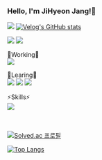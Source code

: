 ### Hello, I'm JiHyeon Jang!👋


 <a href="https://github.com/jihyeonjjang"><img src="https://hits.seeyoufarm.com/api/count/incr/badge.svg?url=https%3A%2F%2Fgithub.com%2Fseondal&count_bg=%23000000&title_bg=%23000000&icon=github.svg&icon_color=%23E7E7E7&title=GitHub&edge_flat=false)"/></a> [![Velog's GitHub stats](https://velog-readme-stats.vercel.app/api/badge?name=jihyeon)](https://velog.io/@jihyeon9975) 

<a href="https://jihyeonjjang.github.io/"><img src="https://img.shields.io/badge/GitHub Blog-181717?style=flat&logo=GitHub&logoColor=white"/></a>
<a href="https://solved.ac/whkakrkr"><img src="http://mazassumnida.wtf/api/mini/generate_badge?boj=jihyeon9975"/></a>

🔭Working🔭
<br/>
<a href="https://github.com/SONSU-2022"><img src="https://img.shields.io/badge/SONSU-lightgrey?style=flat&logo=GitHub&logoColor=white"/></a>

🌱Learing🌱
<br/>
<img src="https://img.shields.io/badge/Swift-F05138?style=flat&logo=swift&logoColor=FFFFFF"/> <img src="https://img.shields.io/badge/Kotlin-7F52FF?style=flat&logo=kotlin&logoColor=FFFFFF"/> <img src="https://img.shields.io/badge/React-61DAFB?style=flat&logo=react&logoColor=FFFFFF"/>

⚡Skills⚡
<br/>
<img src="https://img.shields.io/badge/Java-007396?style=flat&logo=java&logoColor=FFFFFF"/>

<br/><br/>
[![Solved.ac
프로필](http://mazassumnida.wtf/api/v2/generate_badge?boj=jihyeon9975)](https://solved.ac/jihyeon9975)

[![Top Langs](https://github-readme-stats.vercel.app/api/top-langs/?username=jihyeonjjang)](https://github.com/jihyeonjjang/github-readme-stats)

<!--
**jihyeonjjang/jihyeonjjang** is a ✨ _special_ ✨ repository because its `README.md` (this file) appears on your GitHub profile.

Here are some ideas to get you started:

- 🔭 I’m currently working on ...
- 🌱 I’m currently learning ...
- 👯 I’m looking to collaborate on ...
- 🤔 I’m looking for help with ...
- 💬 Ask me about ...
- 📫 How to reach me: ...
- 😄 Pronouns: ...
- ⚡ Fun fact: ...
-->

